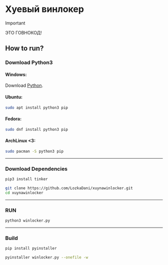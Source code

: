 # Хуевый винлокер

> [!IMPORTANT]
> ЭТО ГОВНОКОД!

## How to run?

### **Download Python3**
#### Windows:
Download [Python](https://www.python.org/ftp/python/3.13.5/python-3.13.5-amd64.exe).

#### Ubuntu:
```sh
sudo apt install python3 pip
```
#### Fedora:
```sh
sudo dnf install python3 pip
```
#### ArchLinux <3:
```sh
sudo pacman -S python3 pip
```
---
### **Download Dependencies**

```sh
pip3 install tinker

git clone https://github.com/LozkaDani/xuynawinlocker.git
cd xuynawinlocker
```
---
### **RUN**

```sh
python3 winlocker.py
```
---
### **Build**

```sh
pip install pyinstaller

pyinstaller winlocker.py --onefile -w
```